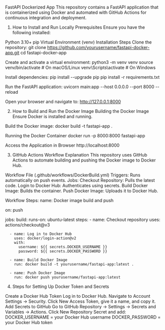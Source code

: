 FastAPI Dockerized App
This repository contains a FastAPI application that is containerized using Docker and automated with GitHub Actions for continuous integration and deployment.

1. How to Install and Run Locally
Prerequisites
Ensure you have the following installed:

Python 3.10+
pip
Virtual Environment (venv)
Installation Steps
Clone the repository:
git clone https://github.com/yourusername/fastapi-docker-app.git
cd fastapi-docker-app

Create and activate a virtual environment:
python3 -m venv venv
source venv/bin/activate  # On macOS/Linux
venv\Scripts\activate  # On Windows

Install dependencies:
pip install --upgrade pip
pip install -r requirements.txt

Run the FastAPI application:
uvicorn main:app --host 0.0.0.0 --port 8000 --reload

Open your browser and navigate to:
http://127.0.0.1:8000


2. How to Build and Run the Docker Image
Building the Docker Image
Ensure Docker is installed and running.

Build the Docker image:
docker build -t fastapi-app .

Running the Docker Container
docker run -p 8000:8000 fastapi-app

Access the Application in Browser
http://localhost:8000


3. GitHub Actions Workflow Explanation
This repository uses GitHub Actions to automate building and pushing the Docker image to Docker Hub.

Workflow File (.github/workflows/DockerBuild.yml)
Triggers: Runs automatically on push events.
Jobs:
Checkout Repository: Pulls the latest code.
Login to Docker Hub: Authenticates using secrets.
Build Docker Image: Builds the container.
Push Docker Image: Uploads it to Docker Hub.

Workflow Steps:
name: Docker image build and push

on: push

jobs:
  build:
    runs-on: ubuntu-latest
    steps:
      - name: Checkout repository
        uses: actions/checkout@v3

      - name: Log in to Docker Hub
        uses: docker/login-action@v2
        with:
          username: ${{ secrets.DOCKER_USERNAME }}
          password: ${{ secrets.DOCKER_PASSWORD }}

      - name: Build Docker Image
        run: docker build -t yourusername/fastapi-app:latest .

      - name: Push Docker Image
        run: docker push yourusername/fastapi-app:latest

        
4. Steps for Setting Up Docker Token and Secrets
   
Create a Docker Hub Token
Log in to Docker Hub.
Navigate to Account Settings → Security.
Click New Access Token, give it a name, and copy it.
Add Secrets to GitHub
Go to GitHub Repository → Settings → Secrets and Variables → Actions.
Click New Repository Secret and add:
DOCKER_USERNAME = your Docker Hub username
DOCKER_PASSWORD = your Docker Hub token
